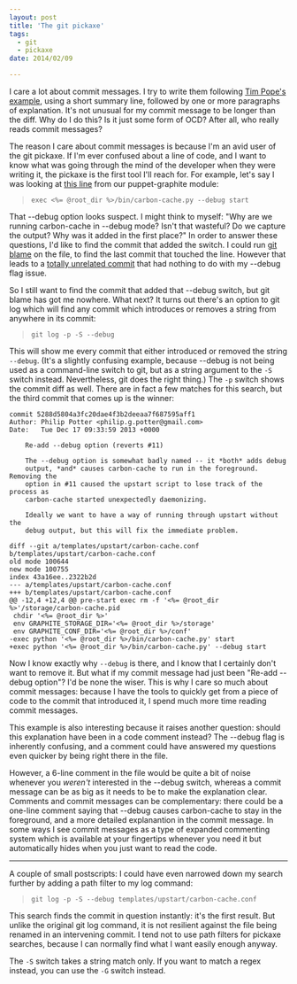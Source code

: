 ```yaml
---
layout: post
title: 'The git pickaxe'
tags:
  - git
  - pickaxe
date: 2014/02/09

---
```


I care a lot about commit messages. I try to write them following
[Tim Pope's example](http://tbaggery.com/2008/04/19/a-note-about-git-commit-messages.html),
using a short summary line, followed by one or more paragraphs of
explanation. It's not unusual for my commit message to be longer than
the diff. Why do I do this? Is it just some form of OCD? After all,
who really reads commit messages?

The reason I care about commit messages is because I'm an avid user of
the git pickaxe. If I'm ever confused about a line of code, and I want
to know what was going through the mind of the developer when they
were writing it, the pickaxe is the first tool I'll reach for. For
example, let's say I was looking at
[this line](https://github.com/gds-operations/puppet-graphite/blob/778da32e3e1e735a7aecdcfbc603477b16b9527d/templates/upstart/carbon-cache.conf#L15)
from our puppet-graphite module:

> `exec <%= @root_dir %>/bin/carbon-cache.py --debug start`

That --debug option looks suspect. I might think to myself: "Why are
we running carbon-cache in --debug mode? Isn't that wasteful? Do we
capture the output? Why was it added in the first place?" In order to
answer these questions, I'd like to find the commit that added the
switch. I could run
[git blame](https://github.com/gds-operations/puppet-graphite/blame/778da32e3e1e735a7aecdcfbc603477b16b9527d/templates/upstart/carbon-cache.conf#L15)
on the file, to find the last commit that touched the line. However
that leads to a
[totally unrelated commit](https://github.com/gds-operations/puppet-graphite/commit/778da32e3e1e735a7aecdcfbc603477b16b9527d)
that had nothing to do with my --debug flag issue.

So I still want to find the commit that added that --debug switch, but
git blame has got me nowhere. What next? It turns out there's an
option to git log which will find any commit which introduces or
removes a string from anywhere in its commit:

> `git log -p -S --debug`

This will show me every commit that either introduced or removed the
string `--debug`. (It's a slightly confusing example, because --debug
is not being used as a command-line switch to git, but as a string
argument to the `-S` switch instead. Nevertheless, git does the right
thing.) The `-p` switch shows the commit diff as well. There are in
fact a few matches for this search, but the third commit that comes up
is the winner:

    commit 5288d5804a3fc20dae4f3b2deeaa7f687595aff1
    Author: Philip Potter <philip.g.potter@gmail.com>
    Date:   Tue Dec 17 09:33:59 2013 +0000

        Re-add --debug option (reverts #11)

        The --debug option is somewhat badly named -- it *both* adds debug
        output, *and* causes carbon-cache to run in the foreground. Removing the
        option in #11 caused the upstart script to lose track of the process as
        carbon-cache started unexpectedly daemonizing.

        Ideally we want to have a way of running through upstart without the
        debug output, but this will fix the immediate problem.

    diff --git a/templates/upstart/carbon-cache.conf b/templates/upstart/carbon-cache.conf
    old mode 100644
    new mode 100755
    index 43a16ee..2322b2d
    --- a/templates/upstart/carbon-cache.conf
    +++ b/templates/upstart/carbon-cache.conf
    @@ -12,4 +12,4 @@ pre-start exec rm -f '<%= @root_dir %>'/storage/carbon-cache.pid
     chdir '<%= @root_dir %>'
     env GRAPHITE_STORAGE_DIR='<%= @root_dir %>/storage'
     env GRAPHITE_CONF_DIR='<%= @root_dir %>/conf'
    -exec python '<%= @root_dir %>/bin/carbon-cache.py' start
    +exec python '<%= @root_dir %>/bin/carbon-cache.py' --debug start

Now I know exactly why `--debug` is there, and I know that I certainly
don't want to remove it. But what if my commit message had just been
"Re-add --debug option"? I'd be none the wiser. This is why I care so
much about commit messages: because I have the tools to quickly get
from a piece of code to the commit that introduced it, I spend much
more time reading commit messages.

This example is also interesting because it raises another question:
should this explanation have been in a code comment instead?  The
--debug flag is inherently confusing, and a comment could have
answered my questions even quicker by being right there in the file.

However, a 6-line comment in the file would be quite a bit of noise
whenever you *weren't* interested in the --debug switch, whereas a
commit message can be as big as it needs to be to make the explanation
clear. Comments and commit messages can be complementary: there could
be a one-line comment saying that --debug causes carbon-cache to stay
in the foreground, and a more detailed explanantion in the commit
message. In some ways I see commit messages as a type of expanded
commenting system which is available at your fingertips whenever you
need it but automatically hides when you just want to read the code.

----

A couple of small postscripts: I could have even narrowed down my
search further by adding a path filter to my log command:

> `git log -p -S --debug templates/upstart/carbon-cache.conf`

This search finds the commit in question instantly: it's the first
result. But unlike the original git log command, it is not resilient
against the file being renamed in an intervening commit. I tend not to
use path filters for pickaxe searches, because I can normally find
what I want easily enough anyway.

The `-S` switch takes a string match only. If you want to match a
regex instead, you can use the `-G` switch instead.
